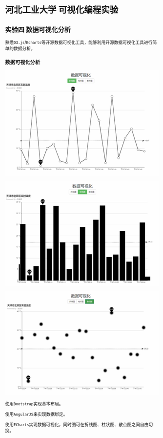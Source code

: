# 河北工业大学 可视化编程实验

## 实验四 数据可视化分析

熟悉`D3.js`/`Echarts`等开源数据可视化工具，能够利用开源数据可视化工具进行简单的数据分析。

### 数据可视化分析

![折线图](assets/effect-1.png)

![柱状图](assets/effect-2.png)

![散点图](assets/effect-3.png)

使用`Bootstrap`实现基本布局。

使用`AngularJS`来实现数据绑定。

使用`ECharts`实现数据可视化，同时图可在折线图、柱状图、散点图之间自由切换。
